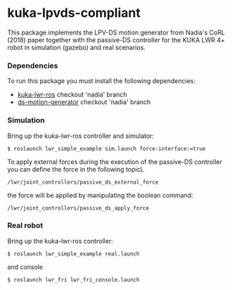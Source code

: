 # kuka-lpvds-compliant
This package implements the LPV-DS motion generator from Nadia's CoRL (2018) paper together with the passive-DS controller for the KUKA LWR 4+ robot in simulation (gazebo) and real scenarios. 

### Dependencies
To run this package you must install the following dependencies:
- [kuka-lwr-ros](https://github.com/epfl-lasa/kuka-lwr-ros.git) checkout 'nadia' branch
- [ds-motion-generator](https://github.com/epfl-lasa/ds_motion_generator.git) checkout 'nadia' branch

### Simulation
Bring up the kuka-lwr-ros controller and simulator:
```
$ roslaunch lwr_simple_example sim.launch force-interface:=true
```
To apply external forces during the execution of the passive-DS controller you can define the force in the following topicL
```
/lwr/joint_controllers/passive_ds_external_force
```
the force will be applied by manipulating the boolean command:
```
/lwr/joint_controllers/passive_ds_apply_force
```

### Real robot
Bring up the kuka-lwr-ros controller: 
```
$ roslaunch lwr_simple_example real.launch
```
and console
```
$ roslaunch lwr_fri lwr_fri_console.launch
```
